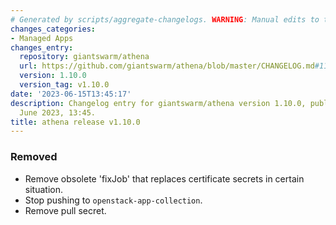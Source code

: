```yaml
---
# Generated by scripts/aggregate-changelogs. WARNING: Manual edits to this files will be overwritten.
changes_categories:
- Managed Apps
changes_entry:
  repository: giantswarm/athena
  url: https://github.com/giantswarm/athena/blob/master/CHANGELOG.md#1100---2023-06-15
  version: 1.10.0
  version_tag: v1.10.0
date: '2023-06-15T13:45:17'
description: Changelog entry for giantswarm/athena version 1.10.0, published on 15
  June 2023, 13:45.
title: athena release v1.10.0
---
```


### Removed
- Remove obsolete 'fixJob' that replaces certificate secrets in certain situation.
- Stop pushing to `openstack-app-collection`.
- Remove pull secret.
